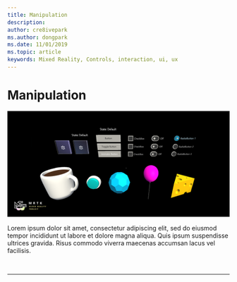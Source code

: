 ```yaml
---
title: Manipulation
description: 
author: cre8ivepark
ms.author: dongpark
ms.date: 11/01/2019
ms.topic: article
keywords: Mixed Reality, Controls, interaction, ui, ux
---
```


# Manipulation

![Manipulation](images/InteractableExamples.png)

Lorem ipsum dolor sit amet, consectetur adipiscing elit, sed do eiusmod tempor incididunt ut labore et dolore magna aliqua. Quis ipsum suspendisse ultrices gravida. Risus commodo viverra maecenas accumsan lacus vel facilisis. 

<br>

---
